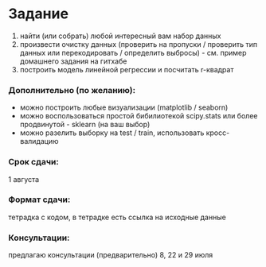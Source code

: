 # Задание
1. найти (или собрать) любой интересный вам набор данных
2. произвести очистку данных (проверить на пропуски / проверить тип данных или перекодировать / определить выбросы) - см. пример домашнего задания на гитхабе
3. построить модель линейной регрессии и посчитать r-квадрат

### Дополнительно (по желанию):
- можно построить любые визуализации (matplotlib / seaborn)
- можно воспользоваться простой бибилиотекой scipy.stats или более продвинутой - sklearn (на ваш выбор)
- можно разелить выборку на test / train, использовать кросс-валидацию

### Срок сдачи: 
1 августа

### Формат сдачи: 
тетрадка с кодом, в тетрадке есть ссылка на исходные данные

### Консультации: 
предлагаю консультации (предварительно) 8, 22 и 29 июля 
